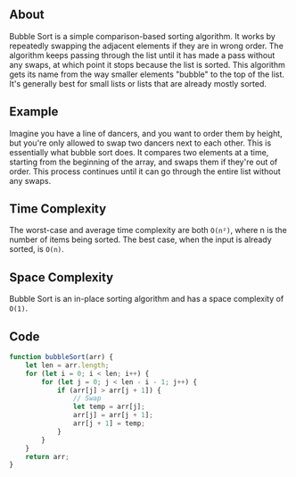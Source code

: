 ## About
Bubble Sort is a simple comparison-based sorting algorithm. It works by repeatedly swapping the adjacent elements if they are in wrong order. The algorithm keeps passing through the list until it has made a pass without any swaps, at which point it stops because the list is sorted. This algorithm gets its name from the way smaller elements "bubble" to the top of the list. It's generally best for small lists or lists that are already mostly sorted.

## Example
Imagine you have a line of dancers, and you want to order them by height, but you're only allowed to swap two dancers next to each other. This is essentially what bubble sort does. It compares two elements at a time, starting from the beginning of the array, and swaps them if they're out of order. This process continues until it can go through the entire list without any swaps.

## Time Complexity
The worst-case and average time complexity are both `O(n²)`, where n is the number of items being sorted. The best case, when the input is already sorted, is `O(n)`.

## Space Complexity
Bubble Sort is an in-place sorting algorithm and has a space complexity of `O(1)`.

## Code
```javascript
function bubbleSort(arr) {
    let len = arr.length;
    for (let i = 0; i < len; i++) {
        for (let j = 0; j < len - i - 1; j++) {
            if (arr[j] > arr[j + 1]) {
                // Swap
                let temp = arr[j];
                arr[j] = arr[j + 1];
                arr[j + 1] = temp;
            }
        }
    }
    return arr;
}
```

